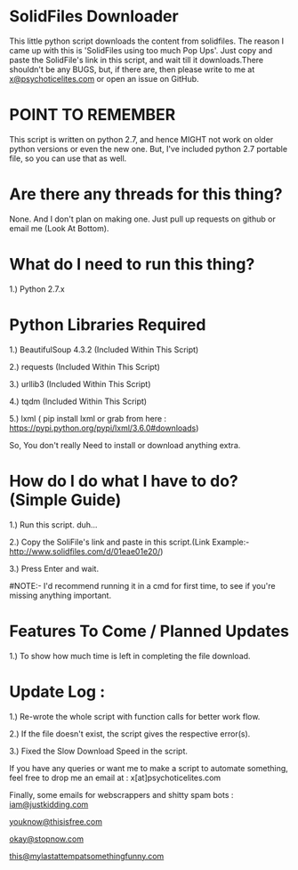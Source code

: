 # SolidFiles Downloader
This little python script downloads the content from solidfiles. The reason I came up with this is 'SolidFiles using too much Pop Ups'. Just copy and paste the SolidFile's link in this script, and wait till it downloads.There shouldn't be any BUGS, but, if there are, then please write to me at x@psychoticelites.com or open an issue on GitHub.


# POINT TO REMEMBER

This script is written on python 2.7, and hence MIGHT not work on older python versions or even the new one. But, I've included python 2.7 portable file, so you can use that as well.



# Are there any threads for this thing?

None. And I don't plan on making one. Just pull up requests on github or email me (Look At Bottom).


# What do I need to run this thing?

1.) Python 2.7.x

# Python Libraries Required

1.) BeautifulSoup 4.3.2 (Included Within This Script)

2.) requests (Included Within This Script)

3.) urllib3 (Included Within This Script)

4.) tqdm (Included Within This Script)

5.) lxml ( pip install lxml or grab from here : https://pypi.python.org/pypi/lxml/3.6.0#downloads)

So, You don't really Need to install or download anything extra.


# How do I do what I have to do? (Simple Guide)

1.) Run this script. duh...

2.) Copy the SoliFile's link and paste in this script.(Link Example:- http://www.solidfiles.com/d/01eae01e20/)

3.) Press Enter and wait.

#NOTE:- I'd recommend running it in a cmd for first time, to see if you're missing anything important.


# Features To Come / Planned Updates

1.) To show how much time is left in completing the file download.


# Update Log :

1.) Re-wrote the whole script with function calls for better work flow.

2.) If the file doesn't exist, the script gives the respective error(s).

3.) Fixed the Slow Download Speed in the script.


If you have any queries or want me to make a script to automate something, feel free to drop me an email at :
x[at]psychoticelites.com

Finally, some emails for webscrappers and shitty spam bots :
iam@justkidding.com

youknow@thisisfree.com

okay@stopnow.com

this@mylastattempatsomethingfunny.com
